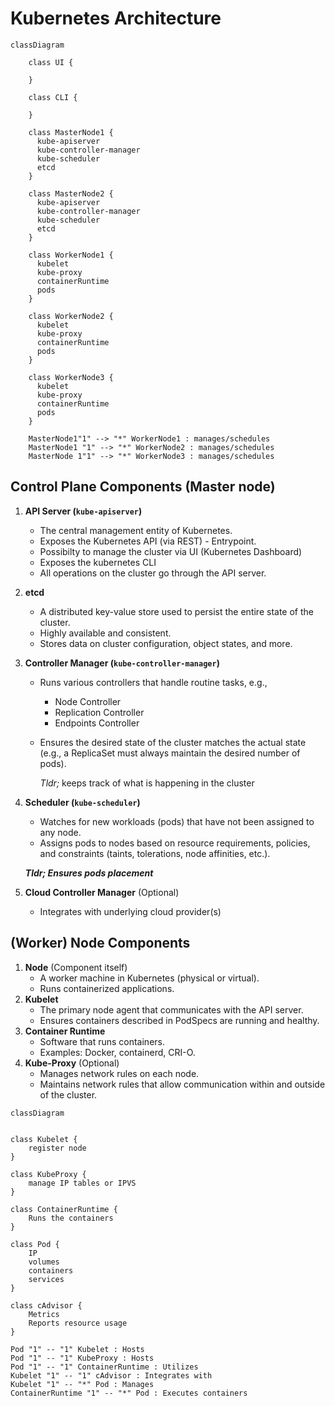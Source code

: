# Kubernetes Architecture

```mermaid
classDiagram

    class UI {

    }

    class CLI {

    }

    class MasterNode1 {
      kube-apiserver
      kube-controller-manager
      kube-scheduler
      etcd
    }

    class MasterNode2 {
      kube-apiserver
      kube-controller-manager
      kube-scheduler
      etcd
    }

    class WorkerNode1 {
      kubelet
      kube-proxy
      containerRuntime
      pods
    }

    class WorkerNode2 {
      kubelet
      kube-proxy
      containerRuntime
      pods
    }

    class WorkerNode3 {
      kubelet
      kube-proxy
      containerRuntime
      pods
    }

    MasterNode1"1" --> "*" WorkerNode1 : manages/schedules
    MasterNode1 "1" --> "*" WorkerNode2 : manages/schedules
    MasterNode 1"1" --> "*" WorkerNode3 : manages/schedules
```

## Control Plane Components (Master node)

1. **API Server (`kube-apiserver`)**
   * The central management entity of Kubernetes.
   * Exposes the Kubernetes API (via REST) - Entrypoint.
   * Possibilty to manage the cluster via UI (Kubernetes Dashboard)
   * Exposes the kubernetes CLI
   * All operations on the cluster go through the API server.
2. **etcd**
   * A distributed key-value store used to persist the entire state of the cluster.
   * Highly available and consistent.
   * Stores data on cluster configuration, object states, and more.
3. **Controller Manager (`kube-controller-manager`)**
   * Runs various controllers that handle routine tasks, e.g.,
     * Node Controller
     * Replication Controller
     * Endpoints Controller
   *   Ensures the desired state of the cluster matches the actual state (e.g., a ReplicaSet must always maintain the desired number of pods).

       _Tldr;_ keeps track of what is happening in the cluster
4.  **Scheduler (`kube-scheduler`)**

    * Watches for new workloads (pods) that have not been assigned to any node.
    * Assigns pods to nodes based on resource requirements, policies, and constraints (taints, tolerations, node affinities, etc.).

    _**Tldr; Ensures pods placement**_
5. **Cloud Controller Manager** (Optional)
   * Integrates with underlying cloud provider(s)

## (Worker) Node Components

1. **Node** (Component itself)
   * A worker machine in Kubernetes (physical or virtual).
   * Runs containerized applications.
2. **Kubelet**
   * The primary node agent that communicates with the API server.
   * Ensures containers described in PodSpecs are running and healthy.
3. **Container Runtime**
   * Software that runs containers.
   * Examples: Docker, containerd, CRI-O.
4. **Kube-Proxy** (Optional)
   * Manages network rules on each node.
   * Maintains network rules that allow communication within and outside of the cluster.

```mermaid
classDiagram


class Kubelet {
    register node
}

class KubeProxy {
    manage IP tables or IPVS
}

class ContainerRuntime {
    Runs the containers
}

class Pod {
    IP
    volumes
    containers
    services
}

class cAdvisor {
    Metrics
    Reports resource usage
}

Pod "1" -- "1" Kubelet : Hosts
Pod "1" -- "1" KubeProxy : Hosts
Pod "1" -- "1" ContainerRuntime : Utilizes
Kubelet "1" -- "1" cAdvisor : Integrates with
Kubelet "1" -- "*" Pod : Manages
ContainerRuntime "1" -- "*" Pod : Executes containers
```

